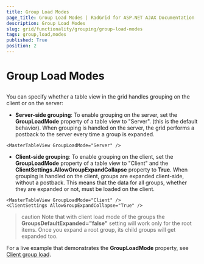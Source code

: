 ```yaml
---
title: Group Load Modes
page_title: Group Load Modes | RadGrid for ASP.NET AJAX Documentation
description: Group Load Modes
slug: grid/functionality/grouping/group-load-modes
tags: group,load,modes
published: True
position: 2
---
```


# Group Load Modes



## 

You can specify whether a table view in the grid handles grouping on the client or on the server:

* **Server-side grouping**: To enable grouping on the server, set the **GroupLoadMode** property of a table view to "Server". (this is the default behavior). When grouping is handled on the server, the grid performs a postback to the server every time a group is expanded.

````ASP.NET
<MasterTableView GroupLoadMode="Server" />
````



* **Client-side grouping**: To enable grouping on the client, set the **GroupLoadMode** property of a table view to "Client" and the **ClientSettings.AllowGroupExpandCollapse** property to **True**. When grouping is handled on the client, groups are expanded client-side, without a postback. This means that the data for all groups, whether they are expanded or not, must be loaded on the client.

````ASP.NET
<MasterTableView GroupLoadMode="Client" />
<ClientSettings AllowGroupExpandCollapse="True" />
````



>caution Note that with client load mode of the groups the **GroupsDefaultExpanded="false"** setting will work only for the root items. Once you expand a root group, its child groups will get expanded too.
>


For a live example that demonstrates the **GroupLoadMode** property, see [Client group load](https://demos.telerik.com/aspnet-ajax/Grid/Examples/GroupBy/GroupLoadModeClient/DefaultCS.aspx).
